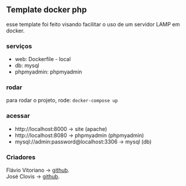 ## Template docker php

esse template foi feito visando facilitar o uso de um servidor LAMP em docker.

### serviços
* web: Dockerfile - local
* db: mysql
* phpmyadmin: phpmyadmin


### rodar
para rodar o projeto, rode:
    ```
    docker-compose up
    ```

### acessar
* http://localhost:8000 -> site (apache)  
* http://localhost:8080 -> phpmyadmin (phpmyadmin)
* mysql://admin:password@localhost:3306 -> mysql (db)
 
### Criadores
Flávio Vitoriano ->  [github](https://www.github.com/flavioVitoriano).  
José Clovis -> [github](https://www.github.com/JoseClovis).  
